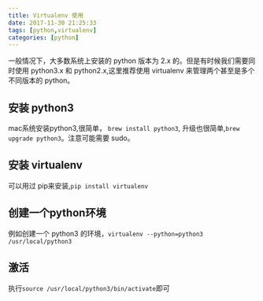 ```yaml
---
title: Virtualenv 使用
date: 2017-11-30 21:25:33
tags: [python,virtualenv]
categories: [python]
---
```


一般情况下，大多数系统上安装的 python 版本为 2.x 的。但是有时候我们需要同时使用 python3.x 和 python2.x,这里推荐使用 virtualenv 来管理两个甚至是多个不同版本的 python。

## 安装 python3

mac系统安装python3,很简单， `brew install python3`, 升级也很简单,`brew upgrade python3`。注意可能需要 sudo。

## 安装 virtualenv

可以用过 pip来安装,`pip install virtualenv`

## 创建一个python环境

例如创建一个 python3 的环境，`virtualenv --python=python3 /usr/local/python3`

## 激活

执行`source /usr/local/python3/bin/activate`即可



